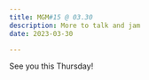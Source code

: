 ```yaml
---
title: MGM#15 @ 03.30
description: More to talk and jam
date: 2023-03-30

---
```


<!-- <youtube-embed video="4YMBK1y8DYM"></youtube-embed> -->

See you this Thursday!